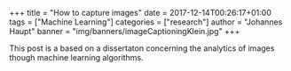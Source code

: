 +++
title = "How to capture images"
date = 2017-12-14T00:26:17+01:00
tags = ["Machine Learning"]
categories = ["research"]
author = "Johannes Haupt"
banner = "img/banners/imageCaptioningKlein.jpg"
+++

This post is a based on a dissertaton concerning the analytics of images though machine learning algorithms.

